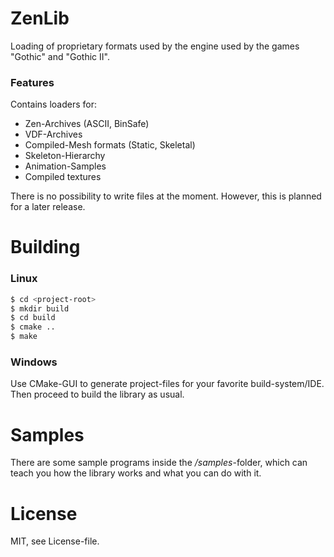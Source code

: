 # ZenLib
Loading of proprietary formats used by the engine used by the games "Gothic" and "Gothic II".

### Features
Contains loaders for:
 - Zen-Archives (ASCII, BinSafe)
 - VDF-Archives
 - Compiled-Mesh formats (Static, Skeletal)
 - Skeleton-Hierarchy
 - Animation-Samples
 - Compiled textures

There is no possibility to write files at the moment. However, this is planned for a later release.

# Building
### Linux
```sh
$ cd <project-root>
$ mkdir build
$ cd build
$ cmake ..
$ make
```
### Windows
Use CMake-GUI to generate project-files for your favorite build-system/IDE. Then proceed to build the library as usual.

# Samples
There are some sample programs inside the */samples*-folder, which can teach you how the library works and what you can do with it.

# License
MIT, see License-file.
